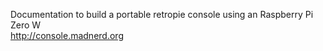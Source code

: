 Documentation to build a portable retropie console using an Raspberry Pi Zero W   
http://console.madnerd.org

